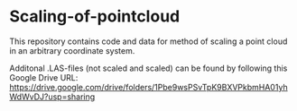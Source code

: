 # Scaling-of-pointcloud
This repository contains code and data for method of scaling a point cloud in an arbitrary coordinate system.

Additonal .LAS-files (not scaled and scaled) can be found by following this Google Drive URL: https://drive.google.com/drive/folders/1Pbe9wsPSvTpK9BXVPkbmHA01yhWdWvDJ?usp=sharing
